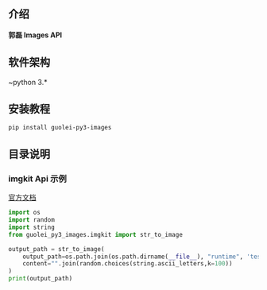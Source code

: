 ## 介绍

**郭磊 Images API**

## 软件架构

~python 3.*

## 安装教程

```shell
pip install guolei-py3-images
```

## 目录说明

### imgkit Api 示例

[官方文档](https://github.com/jarrekk/imgkit)

```python
import os
import random
import string
from guolei_py3_images.imgkit import str_to_image

output_path = str_to_image(
    output_path=os.path.join(os.path.dirname(__file__), "runtime", 'test.png'),
    content="".join(random.choices(string.ascii_letters,k=100))
)
print(output_path)
```